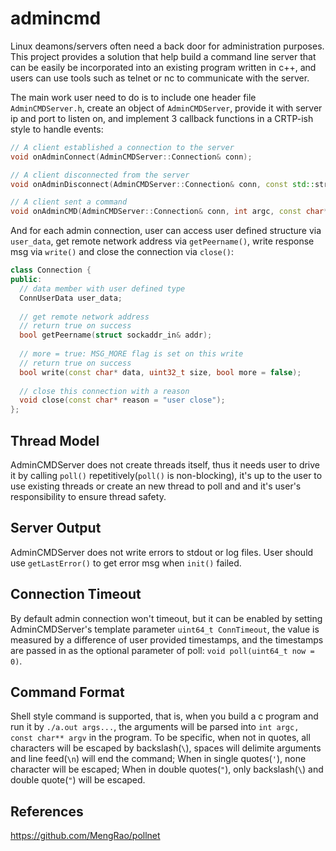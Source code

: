# admincmd
Linux deamons/servers often need a back door for administration purposes. This project provides a solution that help build a command line server that can be easily be incorporated into an existing program written in c++, and users can use tools such as telnet or nc to communicate with the server.

The main work user need to do is to include one header file `AdminCMDServer.h`, create an object of `AdminCMDServer`, provide it with server ip and port to listen on, and implement 3 callback functions in a CRTP-ish style to handle events:

```c++
// A client established a connection to the server
void onAdminConnect(AdminCMDServer::Connection& conn);

// A client disconnected from the server
void onAdminDisconnect(AdminCMDServer::Connection& conn, const std::string& error);

// A client sent a command
void onAdminCMD(AdminCMDServer::Connection& conn, int argc, const char** argv);
```
And for each admin connection, user can access user defined structure via `user_data`, get remote network address via `getPeername()`, write response msg via `write()` and close the connection via `close()`:

```c++
class Connection {
public:
  // data member with user defined type
  ConnUserData user_data;
  
  // get remote network address
  // return true on success
  bool getPeername(struct sockaddr_in& addr);
  
  // more = true: MSG_MORE flag is set on this write
  // return true on success
  bool write(const char* data, uint32_t size, bool more = false);
  
  // close this connection with a reason
  void close(const char* reason = "user close");
};
```

## Thread Model
AdminCMDServer does not create threads itself, thus it needs user to drive it by calling `poll()` repetitively(`poll()` is non-blocking), it's up to the user to use existing threads or create an new thread to poll and and it's user's responsibility to ensure thread safety.

## Server Output
AdminCMDServer does not write errors to stdout or log files. User should use `getLastError()` to get error msg when `init()` failed.

## Connection Timeout
By default admin connection won't timeout, but it can be enabled by setting AdminCMDServer's template parameter `uint64_t ConnTimeout`,
the value is measured by a difference of user provided timestamps, and the timestamps are passed in as the optional parameter of poll: `void poll(uint64_t now = 0)`.

## Command Format
Shell style command is supported, that is, when you build a c program and run it by `./a.out args...`, the arguments will be parsed into `int argc, const char** argv` in the program. To be specific, when not in quotes, all characters will be escaped by backslash(`\`), spaces will delimite arguments and line feed(`\n`) will end the command; When in single quotes(`'`), none character will be escaped; When in double quotes(`"`), only backslash(`\`) and double quote(`"`) will be escaped.

## References
https://github.com/MengRao/pollnet
